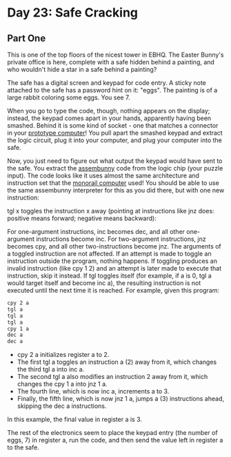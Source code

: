 # Day 23: Safe Cracking

## Part One

This is one of the top floors of the nicest tower in EBHQ. The Easter Bunny's private office is here, complete with a safe hidden behind a painting, and who wouldn't hide a star in a safe behind a painting?

The safe has a digital screen and keypad for code entry. A sticky note attached to the safe has a password hint on it: "eggs". The painting is of a large rabbit coloring some eggs. You see 7.

When you go to type the code, though, nothing appears on the display; instead, the keypad comes apart in your hands, apparently having been smashed. Behind it is some kind of socket - one that matches a connector in your [prototype computer](../11/README-11.md)! You pull apart the smashed keypad and extract the logic circuit, plug it into your computer, and plug your computer into the safe.

Now, you just need to figure out what output the keypad would have sent to the safe. You extract the [assembunny](../12/README-12.md) code from the logic chip (your puzzle input).
The code looks like it uses almost the same architecture and instruction set that the [monorail computer](../12/README-12.md) used! You should be able to use the same assembunny interpreter for this as you did there, but with one new instruction:

tgl x toggles the instruction x away (pointing at instructions like jnz does: positive means forward; negative means backward):

For one-argument instructions, inc becomes dec, and all other one-argument instructions become inc.
For two-argument instructions, jnz becomes cpy, and all other two-instructions become jnz.
The arguments of a toggled instruction are not affected.
If an attempt is made to toggle an instruction outside the program, nothing happens.
If toggling produces an invalid instruction (like cpy 1 2) and an attempt is later made to execute that instruction, skip it instead.
If tgl toggles itself (for example, if a is 0, tgl a would target itself and become inc a), the resulting instruction is not executed until the next time it is reached.
For example, given this program:

```txt
cpy 2 a
tgl a
tgl a
tgl a
cpy 1 a
dec a
dec a
```

- cpy 2 a initializes register a to 2.
- The first tgl a toggles an instruction a (2) away from it, which changes the third tgl a into inc a.
- The second tgl a also modifies an instruction 2 away from it, which changes the cpy 1 a into jnz 1 a.
- The fourth line, which is now inc a, increments a to 3.
- Finally, the fifth line, which is now jnz 1 a, jumps a (3) instructions ahead, skipping the dec a instructions.

In this example, the final value in register a is 3.

The rest of the electronics seem to place the keypad entry (the number of eggs, 7) in register a, run the code, and then send the value left in register a to the safe.
